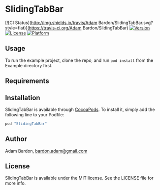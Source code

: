 # SlidingTabBar

[![CI Status](http://img.shields.io/travis/Adam Bardon/SlidingTabBar.svg?style=flat)](https://travis-ci.org/Adam Bardon/SlidingTabBar)
[![Version](https://img.shields.io/cocoapods/v/SlidingTabBar.svg?style=flat)](http://cocoapods.org/pods/SlidingTabBar)
[![License](https://img.shields.io/cocoapods/l/SlidingTabBar.svg?style=flat)](http://cocoapods.org/pods/SlidingTabBar)
[![Platform](https://img.shields.io/cocoapods/p/SlidingTabBar.svg?style=flat)](http://cocoapods.org/pods/SlidingTabBar)

## Usage

To run the example project, clone the repo, and run `pod install` from the Example directory first.

## Requirements

## Installation

SlidingTabBar is available through [CocoaPods](http://cocoapods.org). To install
it, simply add the following line to your Podfile:

```ruby
pod "SlidingTabBar"
```

## Author

Adam Bardon, bardon.adam@gmail.com

## License

SlidingTabBar is available under the MIT license. See the LICENSE file for more info.
